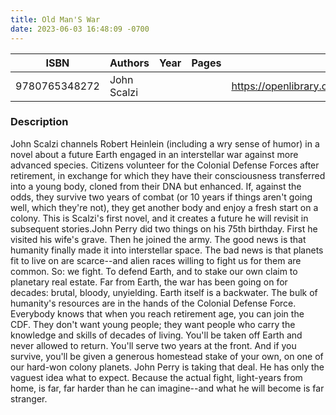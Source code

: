 ```yaml
---
title: Old Man'S War
date: 2023-06-03 16:48:09 -0700
---
```


| ISBN        | Authors      | Year    | Pages    | URL   |
| ----------- | ------------ | ------- | -------- | ----- |
| 9780765348272  | John Scalzi| | |https://openlibrary.org/books/OL14795055M/Old_Man’s_War|    

### Description
John Scalzi channels Robert Heinlein (including a wry sense of humor) in a novel about a future Earth engaged in an interstellar war against more advanced species.  Citizens volunteer for the Colonial Defense Forces after retirement, in exchange for which they have their consciousness transferred into a young body, cloned from their DNA but enhanced.  If, against the odds, they survive two years of combat (or 10 years if things aren't going well, which they're not), they get another body and enjoy a fresh start on a colony.  This is Scalzi's first novel, and it creates a future he will revisit in subsequent stories.John Perry did two things on his 75th birthday. First he visited his wife's grave. Then he joined the army. The good news is that humanity finally made it into interstellar space. The bad news is that planets fit to live on are scarce--and alien races willing to fight us for them are common. So: we fight. To defend Earth, and to stake our own claim to planetary real estate. Far from Earth, the war has been going on for decades: brutal, bloody, unyielding. Earth itself is a backwater. The bulk of humanity's resources are in the hands of the Colonial Defense Force. Everybody knows that when you reach retirement age, you can join the CDF. They don't want young people; they want people who carry the knowledge and skills of decades of living. You'll be taken off Earth and never allowed to return. You'll serve two years at the front. And if you survive, you'll be given a generous homestead stake of your own, on one of our hard-won colony planets. John Perry is taking that deal. He has only the vaguest idea what to expect. Because the actual fight, light-years from home, is far, far harder than he can imagine--and what he will become is far stranger.